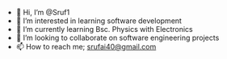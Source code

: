 - 👋 Hi, I’m @Sruf1
- 👀 I’m interested in learning software development
- 🌱 I’m currently learning Bsc. Physics with Electronics 
- 💞️ I’m looking to collaborate on software engineering projects
- 📫 How to reach me; srufai40@gmail.com

<!---
Sruf1/Sruf1 is a ✨ special ✨ repository because its `README.md` (this file) appears on your GitHub profile.
You can click the Preview link to take a look at your changes.
--->
